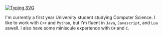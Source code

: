 [![Typing SVG](https://readme-typing-svg.demolab.com?font=Fira+Code&pause=650&color=8ae0f1&random=false&width=435&lines=Hello!;!السلام_عليكم)](https://git.io/typing-svg)

I'm currently a first year University student studying Computer Science. I like to work with `C++` and `Python`, but I'm fluent in `Java`, `Javascript`, and `Lua` aswell. I also have some miniscule experience with `C#` and `C`.
